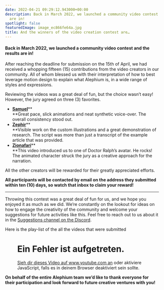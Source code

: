 ```yaml
---
date: 2022-04-21 09:29:12.943000+00:00
description: Back in March 2022, we launched a community video contest and the results
  are in!
spotlight: false
featuredImage: image_ec866fe64a.jpg
title: And the winners of the video creation contest are…
---
```


#### Back in March 2022, we launched a community video contest and the results are in!

After reaching the deadline for submission on the 15th of April, we had received a whopping fifteen (15) contributions from the video creators in our community. All of whom blessed us with their interpretation of how to best leverage motion design to explain what Alephium is, in a wide range of styles and expressions.

Reviewing the videos was a great deal of fun, but the choice wasn’t easy! However, the jury agreed on three (3) favorites.

- <span id="0362"><a href="https://youtu.be/TYNwlDo4B-M" class="markup--anchor markup--li-anchor" data-href="https://youtu.be/TYNwlDo4B-M" rel="noopener" target="_blank"><strong>Samuel</strong></a>\*\*  
  \*\*Great pace, slick animations and neat synthetic voice-over. The overall consistency stood out.</span>
- <span id="9e7f"><a href="https://www.youtube.com/watch?v=KtaQE9ADUnU" class="markup--anchor markup--li-anchor" data-href="https://www.youtube.com/watch?v=KtaQE9ADUnU" rel="noopener" target="_blank"><strong>Zephir</strong></a>\*\*  
  \*\*Visible work on the custom illustrations and a great demonstration of research. The script was more than just a transcript of the example article that was provided.</span>
- <span id="1e48"><a href="https://youtu.be/_2S_BAHf3b8" class="markup--anchor markup--li-anchor" data-href="https://youtu.be/_2S_BAHf3b8" rel="noopener" target="_blank"><strong>Zionafari</strong></a>\*\*  
  \*\*This video introduced us to one of Doctor Ralph’s avatar. He rocks! The animated character struck the jury as a creative approach for the narration.</span>

All the other creators will be rewarded for their greatly appreciated efforts.

**All participants will be contacted by email on the address they submitted within ten (10) days, so watch that inbox to claim your reward!**

---

Throwing this contest was a great deal of fun for us, and we hope you enjoyed it as much as we did. We’re constantly on the lookout for ideas on how to engage the creativity of the community and welcome your suggestions for future activities like this. Feel free to reach out to us about it in the <a href="https://discord.gg/s82ZXRw4Dc" class="markup--anchor markup--p-anchor" data-href="https://discord.gg/s82ZXRw4Dc" rel="noopener" target="_blank">Suggestions channel on the Discord</a>.

Here is the play-list of the all the videos that were submitted

<figure id="02e2" class="graf graf--figure graf--iframe graf-after--p">

<h1 id="ein-fehler-ist-aufgetreten." class="message">Ein Fehler ist aufgetreten.</h1>
<a href="https://www.youtube.com/watch?v=vrj3fj4RQMM" target="_blank">Sieh dir dieses Video auf www.youtube.com an</a> oder aktiviere JavaScript, falls es in deinem Browser deaktiviert sein sollte.
</figure>

**On behalf of the entire Alephium team we’d like to thank everyone for their participation and look forward to future creative ventures with you!**
